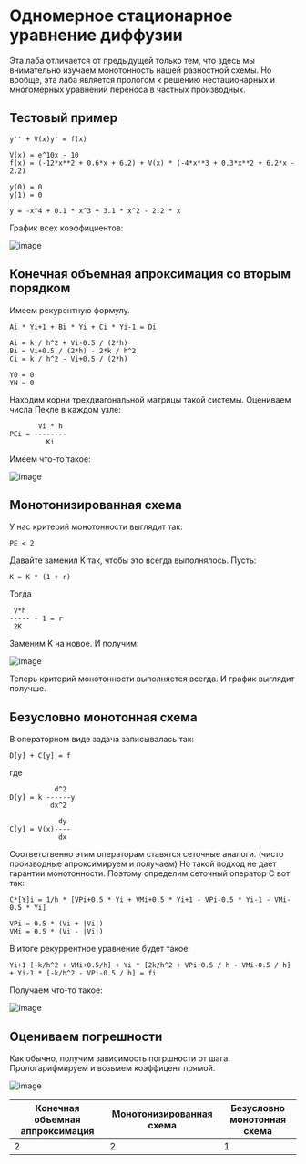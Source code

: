 # Одномерное стационарное уравнение диффузии

Эта лаба отличается от предыдущей только тем, что здесь мы внимательно изучаем монотонность нашей разностной схемы.
Но вообще, эта лаба является прологом к решению нестационарных и многомерных уравнений переноса в частных производных.

## Тестовый пример

```
y'' + V(x)y' = f(x)

V(x) = e^10x - 10
f(x) = (-12*x**2 + 0.6*x + 6.2) + V(x) * (-4*x**3 + 0.3*x**2 + 6.2*x - 2.2)

y(0) = 0
y(1) = 0

y = -x^4 + 0.1 * x^3 + 3.1 * x^2 - 2.2 * x
```

График всех коэффициентов:

![image](https://user-images.githubusercontent.com/25401699/158331858-dff9e40b-1552-4d19-acfe-d54fb6b56e1e.png)

## Конечная объемная апроксимация со вторым порядком

Имеем рекурентную формулу.

```
Ai * Yi+1 + Bi * Yi + Ci * Yi-1 = Di

Ai = k / h^2 + Vi-0.5 / (2*h)
Bi = Vi+0.5 / (2*h) - 2*k / h^2
Ci = k / h^2 - Vi+0.5 / (2*h)

Y0 = 0
YN = 0
```

Находим корни трехдиагональной матрицы такой системы.
Оцениваем числа Пекле в каждом узле:

```
       Vi * h
PEi = --------
         Ki
```

Имеем что-то такое:

![image](https://user-images.githubusercontent.com/25401699/158333408-542a2a4a-32e5-46e6-8bc0-551b7d3db74c.png)


## Монотонизированная схема

У нас критерий монотонности выглядит так:

```
PE < 2
```

Давайте заменил K так, чтобы это всегда выполнялось.
Пусть:

```
K = K * (1 + r)
```

Тогда

```
 V*h
----- - 1 = r
 2K
```

Заменим K на новое. И получим:

![image](https://user-images.githubusercontent.com/25401699/158333445-7bf6eab7-6edd-46ce-a2d5-492b312a86f5.png)

Теперь критерий монотонности выполняется всегда. И график выглядит получше.

## Безусловно монотонная схема

В операторном виде задача записывалась так:

```
D[y] + C[y] = f
```

где

```
           d^2
D[y] = k ------y
          dx^2

            dy
C[y] = V(x)----
            dx
```

Соответственно этим операторам ставятся сеточные аналоги.
(чисто производные апроксимируем и получаем)
Но такой подход не дает гарантии монотонности.
Поэтому определим сеточный оператор C вот так:

```
C*[Y]i = 1/h * [VPi+0.5 * Yi + VMi+0.5 * Yi+1 - VPi-0.5 * Yi-1 - VMi-0.5 * Yi]

VPi = 0.5 * (Vi + |Vi|)
VMi = 0.5 * (Vi - |Vi|)
```

В итоге рекуррентное уравнение будет такое:

```
Yi+1 [-k/h^2 + VMi+0.5/h] + Yi * [2k/h^2 + VPi+0.5 / h - VMi-0.5 / h] + Yi-1 * [-k/h^2 - VPi-0.5 / h] = fi
```

Получаем что-то такое:

![image](https://user-images.githubusercontent.com/25401699/158333506-5ea54ae7-b8c3-4082-925a-44b6fe1aaa3e.png)

## Оцениваем погрешности

Как обычно, получим зависимость погршности от шага. Прологарифмируем и возьмем коэффицент прямой.

![image](https://user-images.githubusercontent.com/25401699/157630263-5eef2f8e-2d4d-4ff3-aafa-1d013dd33145.png)

| Конечная объемная аппроксимация | Монотонизированная схема | Безусловно монотонная схема |
|---------------------------------|--------------------------|-----------------------------|
| 2                               | 2                        | 1                           |

